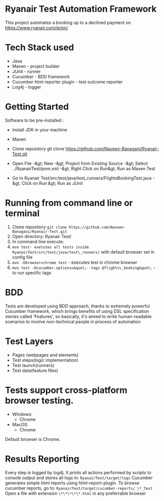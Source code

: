 # **Ryanair Test Automation Framework**

This project automates a booking up to a declined payment on https://www.ryanair.com/ie/en/

# **Tech Stack used**

- Java
- Maven - project builder
- JUnit - runner
- Cucumber - BDD framework
- Cucumber html reporter plugin - test outcome reporter
- Log4j - logger

# **Getting Started**

Software to be pre-installed :

- Install JDK in your machine
- Maven

- Clone repository git clone`https://github.com/Naveen-Banagani/Ryanair-Test.git
- Open File -\&gt; New -\&gt; Project from Existing Source -\&gt; Select ../RyanairTest/pom.xml -\&gt; Right Click on Run\&gt; Run as Maven Test
- Go to Ryanair Test/src/test/java/test\_runners/FlightsBookingTest.java -\&gt; Click on Run \&gt; Run as JUnit

# **Running from command line or terminal**

1. Clone repository ` git clone https://github.com/Naveen-Banagani/Ryanair-Test.git `
2. Open directory: Ryanair Test/
3. In command line execute:
4. `mvn test- exetutes all tests inside RyanairTest/src/test/java/test\_runners/` with default browser set in config file
5. `mvn -Dbrowser=chrome test` - executes test in chrome browser
6. `mvn test -Dcucumber.options=&quot;--tags @flights\_booking&quot;` - to run specific tags

# **BDD**

Tests are developed using BDD approach, thanks to extremely powerful Cucumber framework, which brings benefits of using DSL specification stories called &#39;Features&#39;, so basically, it&#39;s aimed to write human-readable scenarios to involve non-technical people in process of automation

# **Test Layers**

- Pages (webpages and elements)
- Test steps(logic implementation)
- Test launch(runners)
- Test data(feature files)

# **Tests support cross-platform browser testing.**

- Windows:
  - Chrome
- MacOS:
  - Chrome

Default browser is Chrome.

# **Results Reporting**

Every step is logged by log4j. It prints all actions performed by scripts to console output and stores all logs in: ` RyanairTest/target/logs
` Cucumber generates simple html reports using html-report-plugin. To browse cucumber reports, go to: ` RyanairTest/target/cucumber-reports/_\*_Test
` Open a file with extension `\*\*\*\*\*.html` in any preferrable browser
